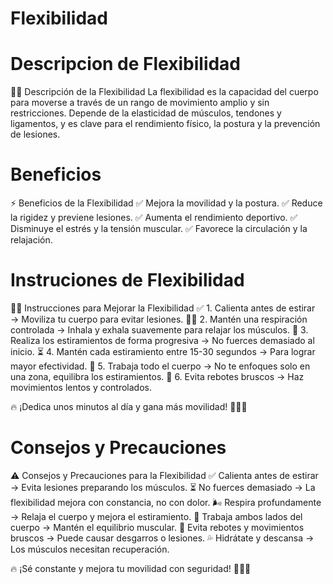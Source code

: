 # Flexibilidad

# Descripcion de Flexibilidad
🤸‍♂️ Descripción de la Flexibilidad
La flexibilidad es la capacidad del cuerpo para moverse a través de un rango de movimiento amplio y sin restricciones. Depende de la elasticidad de músculos, tendones y ligamentos, y es clave para el rendimiento físico, la postura y la prevención de lesiones.

# Beneficios 
⚡ Beneficios de la Flexibilidad
✅ Mejora la movilidad y la postura.
✅ Reduce la rigidez y previene lesiones.
✅ Aumenta el rendimiento deportivo.
✅ Disminuye el estrés y la tensión muscular.
✅ Favorece la circulación y la relajación.

# Instruciones de Flexibilidad
🤸‍♂️ Instrucciones para Mejorar la Flexibilidad
✅ 1. Calienta antes de estirar → Moviliza tu cuerpo para evitar lesiones.
🧘‍♂️ 2. Mantén una respiración controlada → Inhala y exhala suavemente para relajar los músculos.
📏 3. Realiza los estiramientos de forma progresiva → No fuerces demasiado al inicio.
⏳ 4. Mantén cada estiramiento entre 15-30 segundos → Para lograr mayor efectividad.
🔄 5. Trabaja todo el cuerpo → No te enfoques solo en una zona, equilibra los estiramientos.
🛑 6. Evita rebotes bruscos → Haz movimientos lentos y controlados.

🔥 ¡Dedica unos minutos al día y gana más movilidad! 🤸‍♀️💫

# Consejos y Precauciones
⚠️ Consejos y Precauciones para la Flexibilidad
✅ Calienta antes de estirar → Evita lesiones preparando los músculos.
⏳ No fuerces demasiado → La flexibilidad mejora con constancia, no con dolor.
🌬 Respira profundamente → Relaja el cuerpo y mejora el estiramiento.
🔄 Trabaja ambos lados del cuerpo → Mantén el equilibrio muscular.
🛑 Evita rebotes y movimientos bruscos → Puede causar desgarros o lesiones.
💦 Hidrátate y descansa → Los músculos necesitan recuperación.

🔥 ¡Sé constante y mejora tu movilidad con seguridad! 🤸‍♂️💫